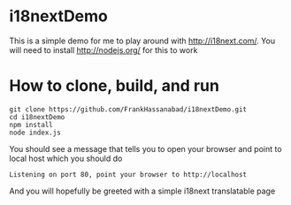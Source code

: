 i18nextDemo
================
This is a simple demo for me to play around with http://i18next.com/.  You will need to install http://nodejs.org/ for
this to work


How to clone, build, and run
================
```
git clone https://github.com/FrankHassanabad/i18nextDemo.git
cd i18nextDemo
npm install
node index.js
```
You should see a message that tells you to open your browser and point to local host which you should do
```
Listening on port 80, point your browser to http://localhost
```
And you will hopefully be greeted with a simple i18next translatable page


